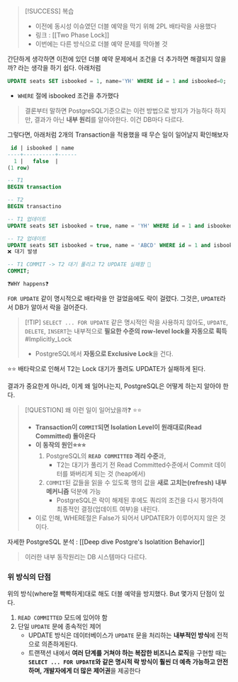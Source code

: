 
>[!SUCCESS]  복습 
>- 이전에 동시성 이슈였던 더블 예약을 막기 위해 2PL 배타락을 사용했다 
>- 링크 : [[Two Phase Lock]]
>- 이번에는 다른 방식으로 더블 예약 문제를 막아볼 것 


간단하게 생각하면 이전에 있던 더블 예약 문제에서 조건을 더 추가하면 해결되지 않을까? 라는 생각을 하기 쉽다. 아래처럼 
```SQL
UPDATE seats SET isbooked = 1, name='YH' WHERE id = 1 and isbooked=0;
```
- `WHERE` 절에 isbooked 조건을 추가했다

>결론부터 말하면 PostgreSQL기준으로는 이런 방법으로 방지가 가능하다
>하지만, 결과가 아닌 **내부 원리**를 알아야한다. 이건 DB마다 다르다.

그렇다면, 아래처럼 2개의 Transaction을 적용했을 때 무슨 일이 일어날지 확인해보자 
```SQL
 id | isbooked | name 
----+----------+------
  1 |   false  | 
(1 row)

-- T1 
BEGIN transaction

-- T2
BEGIN transactino 

-- T1 업데이트
UPDATE seats SET isbooked = true, name = 'YH' WHERE id = 1 and isbooked = false;

-- T2 업데이트
UPDATE seats SET isbooked = true, name = 'ABCD' WHERE id = 1 and isbooked = false;
❌ 대기 발생 

-- T1 COMMIT -> T2 대기 풀리고 T2 UPDATE 실패함 💢
COMMIT; 

❓WHY happens❓
```
`FOR UPDATE` 같이 명시적으로 배타락을 안 걸었음에도 락이 걸렸다.
그것은, `UPDATE`라서 DB가 알아서 락을 걸어준다.
>[!TIP]  `SELECT ... FOR UPDATE` 같은 명시적인 락을 사용하지 않아도, `UPDATE`, `DELETE`, `INSERT`는 내부적으로 **필요한 수준의 row-level lock을 자동으로 획득**  #Implicitly_Lock 
> - PostgreSQL에서 **자동으로 Exclusive Lock**을 건다.

⭐⭐ 배타락으로 인해서 T2는 Lock 대기가 풀려도 UPDATE가 실패하게 된다.

결과가 중요한게 아니라, 이게 왜 일어나는지, PostgreSQL은 어떻게 하는지 알아야 한다.

>[!QUESTION] 왜 이런 일이 일어났을까❓ ⭐⭐
>- **Transaction이 `COMMIT`되면 Isolation Level이 원래대로(Read Committed) 돌아온다**
>- **이 동작의 원인⭐⭐⭐**
>	1. PostgreSQL의 **`READ COMMITTED` 격리 수준**과,
>		- T2는 대기가 풀리기 전 Read Committed수준에서 Commit 데이터를 봐버리게 되는 것  (heap에서)
>	2. `COMMIT`된 값들을 읽을 수 있도록 행의 값을 **새로 고치는(refresh) 내부 메커니즘** 덕분에 가능 
>		- PostgreSQL은 락이 해제된 후에도 쿼리의 조건을 다시 평가하여 최종적인 결정(업데이트 여부)을 내린다.
>- 이로 인해, WHERE절은 False가 되어서 UPDATER가 이루어지지 않은 것이다.

자세한 PostgreSQL 분석 : [[Deep dive Postgre's Isolatition Behavior]]


> 이러한 내부 동작원리는 DB 시스템마다 다르다.



### 위 방식의 단점 
위의 방식(where절 빡빡하게)대로 해도 더블 예약을 방지했다.
But 몇가지 단점이 있다.
1. `READ COMMITTED` 모드에 있어야 함 
2. 단일 `UPDATE` 문에 종속적인 제어
	 - UPDATE 방식은 데이터베이스가 `UPDATE` 문을 처리하는 **내부적인 방식**에 전적으로 의존하게된다.
	 - 트랜잭션 내에서 **여러 단계를 거쳐야 하는 복잡한 비즈니스 로직**을 구현할 때는 **`SELECT ... FOR UPDATE`와 같은 명시적 락 방식이 훨씬 더 예측 가능하고 안전하며, 개발자에게 더 많은 제어권**을 제공한다



